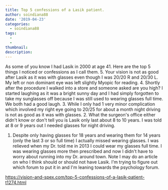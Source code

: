 ```yaml
---
title: Top 5 confessions of a Lasik patient.
author: soindiana88
date: '2019-04-23'
categories:
  - soindiana88
tags:
  - 
  - 
thumbnail: 
description: 
---
```


As some of you know I had Lasik in 2000 at age 41. Here are the top 5 things I noticed or confessions as I call them.
5. Your vision is not as good after Lasik as it was with glasses even though I was 20/20 R and 20/30 L. My left or non dominant eye was left slightly Myopic for reading.
4. Shortly after the procedure I walked into a store and someone asked are you high? I started laughing as it was a bright sunny day and I had simply forgotten to take my sunglasses off because I was still used to wearing glasses full time. We both had a good laugh.
3. While I only had 1 very minor complication which involved my right eye going to 20/25 for about a month night driving is not as good as it was with glasses.
2. What the surgeon's office either didn't know or don't tell you is Lasik only last about 8 to 10 years. I was told at 8 or 9 years out I needed glasses for night driving.
1. Despite only having glasses for 18 years and wearing them for 14 years (only the last 3 or so full time) I actually missed wearing glasses. I was relieved when my Dr. told me in 2013 I could wear my glasses full time. I was wearing glasses more then prescribed and now I didn't have to worry about running into my Dr. around town.
Note I may do an article on who I think should or should not have Lasik. I'm trying to figure out which forum to put it in and I'm leaning towards the psychology forum.

https://vision-and-spex.com/top-5-confessions-of-a-lasik-patient-t1274.html
